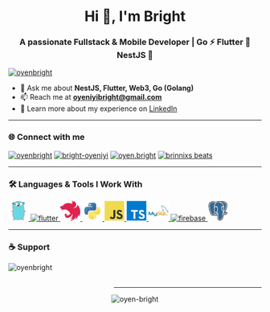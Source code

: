 <h1 align="center">Hi 👋, I'm Bright</h1>
<h3 align="center">A passionate Fullstack & Mobile Developer | Go ⚡ Flutter 💙 NestJS 🚀</h3>

<p align="left"> 
  <a href="https://twitter.com/oyenbright" target="blank">
    <img src="https://img.shields.io/twitter/follow/oyenbright?logo=twitter&style=for-the-badge" alt="oyenbright" />
  </a> 
</p>

- 💬 Ask me about **NestJS, Flutter, Web3, Go (Golang)**  
- 📫 Reach me at **oyeniyibright@gmail.com**  
- 📄 Learn more about my experience on [LinkedIn](https://www.linkedin.com/in/bright-oyeniyi/)  

---

<h3 align="left">🌐 Connect with me</h3>
<p align="left">
<a href="https://twitter.com/oyenbright" target="blank"><img align="center" src="https://raw.githubusercontent.com/rahuldkjain/github-profile-readme-generator/master/src/images/icons/Social/twitter.svg" alt="oyenbright" height="30" width="40" /></a>
<a href="https://linkedin.com/in/bright-oyeniyi" target="blank"><img align="center" src="https://raw.githubusercontent.com/rahuldkjain/github-profile-readme-generator/master/src/images/icons/Social/linked-in-alt.svg" alt="bright-oyeniyi" height="30" width="40" /></a>
<a href="https://instagram.com/oyen.bright" target="blank"><img align="center" src="https://raw.githubusercontent.com/rahuldkjain/github-profile-readme-generator/master/src/images/icons/Social/instagram.svg" alt="oyen.bright" height="30" width="40" /></a>
<a href="https://www.youtube.com/c/brinnixs beats" target="blank"><img align="center" src="https://raw.githubusercontent.com/rahuldkjain/github-profile-readme-generator/master/src/images/icons/Social/youtube.svg" alt="brinnixs beats" height="30" width="40" /></a>
</p>

---

<h3 align="left">🛠 Languages & Tools I Work With</h3>
<p align="left"> 
  <!-- Core stack -->
  <a href="https://go.dev" target="_blank" rel="noreferrer"> 
    <img src="https://raw.githubusercontent.com/devicons/devicon/master/icons/go/go-original.svg" alt="go" width="40" height="40"/> 
  </a> 
  <a href="https://flutter.dev" target="_blank" rel="noreferrer"> 
    <img src="https://www.vectorlogo.zone/logos/flutterio/flutterio-icon.svg" alt="flutter" width="40" height="40"/> 
  </a> 
  <a href="https://nestjs.com" target="_blank" rel="noreferrer"> 
    <img src="https://raw.githubusercontent.com/devicons/devicon/master/icons/nestjs/nestjs-plain.svg" alt="nestjs" width="40" height="40"/> 
  </a> 

  <!-- Others -->
  <a href="https://www.python.org" target="_blank" rel="noreferrer"> 
    <img src="https://raw.githubusercontent.com/devicons/devicon/master/icons/python/python-original.svg" alt="python" width="40" height="40"/> 
  </a> 
  <a href="https://developer.mozilla.org/en-US/docs/Web/JavaScript" target="_blank" rel="noreferrer"> 
    <img src="https://raw.githubusercontent.com/devicons/devicon/master/icons/javascript/javascript-original.svg" alt="javascript" width="40" height="40"/> 
  </a> 
  <a href="https://www.typescriptlang.org/" target="_blank" rel="noreferrer"> 
    <img src="https://raw.githubusercontent.com/devicons/devicon/master/icons/typescript/typescript-original.svg" alt="typescript" width="40" height="40"/> 
  </a> 
  <a href="https://www.mysql.com/" target="_blank" rel="noreferrer"> 
    <img src="https://raw.githubusercontent.com/devicons/devicon/master/icons/mysql/mysql-original-wordmark.svg" alt="mysql" width="40" height="40"/> 
  </a> 
  <a href="https://firebase.google.com/" target="_blank" rel="noreferrer"> 
    <img src="https://www.vectorlogo.zone/logos/firebase/firebase-icon.svg" alt="firebase" width="40" height="40"/> 
  </a> 
  <a href="https://www.postgresql.org/" target="_blank" rel="noreferrer"> 
    <img src="https://raw.githubusercontent.com/devicons/devicon/master/icons/postgresql/postgresql-original.svg" alt="postgresql" width="40" height="40"/> 
  </a> 
</p>

---

<h3 align="left">☕ Support</h3>
<p>
  <a href="https://www.buymeacoffee.com/oyenbright"> 
    <img align="left" src="https://cdn.buymeacoffee.com/buttons/v2/default-yellow.png" height="50" width="210" alt="oyenbright" />
  </a>
</p><br><br>

---

<p align="center">
  <img src="https://github-readme-streak-stats.herokuapp.com/?user=oyen-bright&" alt="oyen-bright" />
</p>
